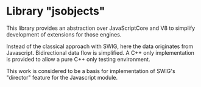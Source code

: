 Library "jsobjects"
===================

This library provides an abstraction over JavaScriptCore and V8
to simplify development of extensions for those engines.

Instead of the classical approach with SWIG, here the data originates
from Javascript. Bidirectional data flow is simplified.
A C++ only implementation is provided to allow a pure C++ only testing
environment.

This work is considered to be a basis for implementation of SWIG's
"director" feature for the Javascript module.
